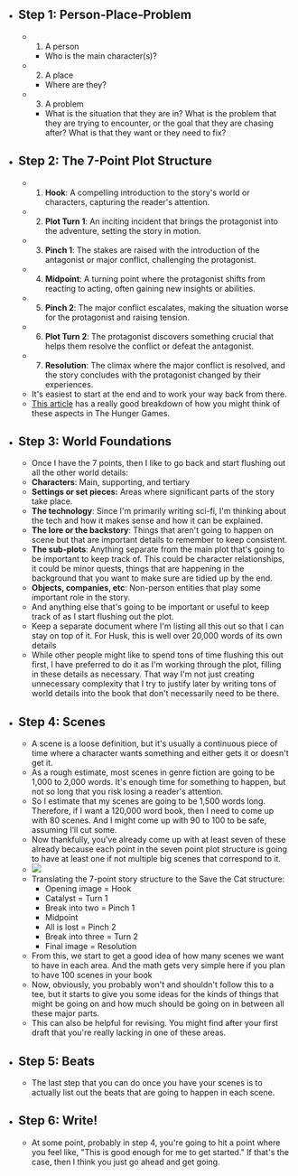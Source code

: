 - ## Step 1: Person-Place-Problem
	- 1. A person
		- Who is the main character(s)?
	- 2. A place
		-  Where are they?
	- 3. A problem
		- What is the situation that they are in? What is the problem that they are trying to encounter, or the goal that they are chasing after? What is that they want or they need to fix?
- ## Step 2: The 7-Point Plot Structure
	- 1. **Hook**: A compelling introduction to the story's world or characters, capturing the reader's attention.
	- 2. **Plot Turn 1**: An inciting incident that brings the protagonist into the adventure, setting the story in motion.
	- 3. **Pinch 1**: The stakes are raised with the introduction of the antagonist or major conflict, challenging the protagonist.
	- 4. **Midpoint**: A turning point where the protagonist shifts from reacting to acting, often gaining new insights or abilities.
	- 5. **Pinch 2**: The major conflict escalates, making the situation worse for the protagonist and raising tension.
	- 6. **Plot Turn 2**: The protagonist discovers something crucial that helps them resolve the conflict or defeat the antagonist.
	- 7. **Resolution**: The climax where the major conflict is resolved, and the story concludes with the protagonist changed by their experiences.
	- It's easiest to start at the end and to work your way back from there.
	- [This article](https://blog.reedsy.com/guide/story-structure/seven-point-story-structure/) has a really good breakdown of how you might think of these aspects in The Hunger Games.
- ## Step 3: World Foundations
	- Once I have the 7 points, then I like to go back and start flushing out all the other world details:
	- **Characters**: Main, supporting, and tertiary
	- **Settings or set pieces:** Areas where significant parts of the story take place.
	- **The technology**: Since I'm primarily writing sci-fi, I'm thinking about the tech and how it makes sense and how it can be explained.
	- **The lore or the backstory**: Things that aren't going to happen on scene but that are important details to remember to keep consistent.
	- **The sub-plots**: Anything separate from the main plot that's going to be important to keep track of. This could be character relationships, it could be minor quests, things that are happening in the background that you want to make sure are tidied up by the end.
	- **Objects, companies, etc**: Non-person entities that play some important role in the story.
	- And anything else that's going to be important or useful to keep track of as I start flushing out the plot.
	- Keep a separate document where I'm listing all this out so that I can stay on top of it. For Husk, this is well over 20,000 words of its own details
	- While other people might like to spend tons of time flushing this out first, I have preferred to do it as I'm working through the plot, filling in these details as necessary. That way I'm not just creating unnecessary complexity that I try to justify later by writing tons of world details into the book that don't necessarily need to be there.
- ## Step 4: Scenes
	- A scene is a loose definition, but it's usually a continuous piece of time where a character wants something and either gets it or doesn't get it.
	- As a rough estimate, most scenes in genre fiction are going to be 1,000 to 2,000 words. It's enough time for something to happen, but not so long that you risk losing a reader's attention.
	- So I estimate that my scenes are going to be 1,500 words long. Therefore, if I want a 120,000 word book, then I need to come up with 80 scenes. And I might come up with 90 to 100 to be safe, assuming I’ll cut some.
	- Now thankfully, you've already come up with at least seven of these already because each point in the seven point plot structure is going to have at least one if not multiple big scenes that correspond to it.
	- ![](https://substackcdn.com/image/fetch/w_1456,c_limit,f_auto,q_auto:good,fl_progressive:steep/https%3A%2F%2Fsubstack-post-media.s3.amazonaws.com%2Fpublic%2Fimages%2F2c31a879-f738-4cb8-9e92-b10340818ef6_4032x2268.jpeg)
	- Translating the 7-point story structure to the Save the Cat structure:
		- Opening image = Hook
		- Catalyst = Turn 1
		- Break into two = Pinch 1
		- Midpoint
		- All is lost = Pinch 2
		- Break into three = Turn 2
		- Final image = Resolution
	- From this, we start to get a good idea of how many scenes we want to have in each area. And the math gets very simple here if you plan to have 100 scenes in your book
	- Now, obviously, you probably won't and shouldn't follow this to a tee, but it starts to give you some ideas for the kinds of things that might be going on and how much should be going on in between all these major parts.
	- This can also be helpful for revising. You might find after your first draft that you're really lacking in one of these areas.
- ## Step 5: Beats
	- The last step that you can do once you have your scenes is to actually list out the beats that are going to happen in each scene.
- ## Step 6: Write!
	- At some point, probably in step 4, you're going to hit a point where you feel like, "This is good enough for me to get started." If that's the case, then I think you just go ahead and get going.